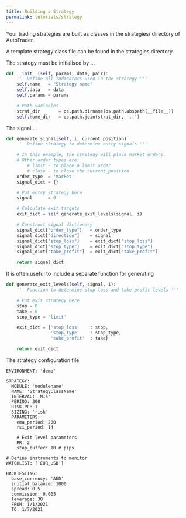 ```yaml
---
title: Building a Strategy
permalink: tutorials/strategy
---
```


Your trading strategies are built as classes in the strategies/ directory of AutoTrader.

A template strategy class file can be found in the strategies directory.



The strategy must be initialised by ...

```python
def __init__(self, params, data, pair):
    ''' Define all indicators used in the strategy '''
    self.name   = "Strategy name"
    self.data   = data
    self.params = params

    # Path variables
    strat_dir       = os.path.dirname(os.path.abspath(__file__))
    self.home_dir   = os.path.join(strat_dir, '..')
```



The signal ...
```python
def generate_signal(self, i, current_position):
    ''' Define strategy to determine entry signals '''

    # In this example, the strategy will place market orders.
    # Other order types are:
        # limit - to place a limit order
        # close - to close the current_position
    order_type  = 'market'
    signal_dict = {}

    # Put entry strategy here
    signal      = 0

    # Calculate exit targets
    exit_dict = self.generate_exit_levels(signal, i)

    # Construct signal dictionary
    signal_dict["order_type"]   = order_type
    signal_dict["direction"]    = signal
    signal_dict["stop_loss"]    = exit_dict["stop_loss"]
    signal_dict["stop_type"]    = exit_dict["stop_type"]
    signal_dict["take_profit"]  = exit_dict["take_profit"]

    return signal_dict
```


It is often useful to include a separate function for generating 

```python
def generate_exit_levels(self, signal, i):
    ''' Function to determine stop loss and take profit levels '''

    # Put exit strategy here
    stop = 0
    take = 0
    stop_type = 'limit'

    exit_dict = {'stop_loss'    : stop, 
                 'stop_type'    : stop_type,
                 'take_profit'  : take}

    return exit_dict
```



The strategy configuration file 




```
ENVIRONMENT: 'demo'

STRATEGY:
  MODULE: 'modulename'
  NAME: 'StrategyClassName'
  INTERVAL: 'M15'
  PERIOD: 300
  RISK_PC: 1
  SIZING: 'risk'
  PARAMETERS:
    ema_period: 200
    rsi_period: 14
    
    # Exit level parameters
    RR: 2
    stop_buffer: 10 # pips

# Define instruments to monitor
WATCHLIST: ['EUR_USD']

BACKTESTING:
  base_currency: 'AUD'
  initial_balance: 1000
  spread: 0.5
  commission: 0.005
  leverage: 30
  FROM: 1/1/2021
  TO: 1/7/2021
```


